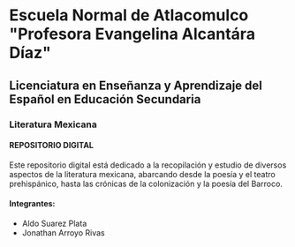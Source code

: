 # Escuela Normal de Atlacomulco "Profesora Evangelina Alcantára Díaz"

## Licenciatura en Enseñanza y Aprendizaje del Español en Educación Secundaria

### Literatura Mexicana

#### REPOSITORIO DIGITAL

Este repositorio digital está dedicado a la recopilación y estudio de diversos aspectos de la literatura mexicana, abarcando desde la poesía y el teatro prehispánico, hasta las crónicas de la colonización y la poesía del Barroco.

#### Integrantes:
- Aldo Suarez Plata
- Jonathan Arroyo Rivas
